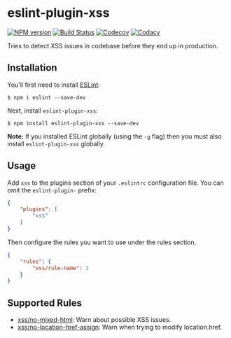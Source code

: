 # eslint-plugin-xss

[![NPM version](http://img.shields.io/npm/v/eslint-plugin-xss.svg)](https://www.npmjs.com/package/eslint-plugin-xss)
[![Build Status](https://travis-ci.org/Rantanen/eslint-plugin-xss.svg?branch=master)](https://travis-ci.org/Rantanen/eslint-plugin-xss)
[![Codecov](https://codecov.io/gh/Rantanen/eslint-plugin-xss/branch/master/graph/badge.svg)](https://codecov.io/gh/Rantanen/eslint-plugin-xss)
[![Codacy](https://api.codacy.com/project/badge/grade/13e5c7abeb4545359ca9b02c0e91bb72)](https://www.codacy.com/app/jubjub/eslint-plugin-xss)

Tries to detect XSS issues in codebase before they end up in production.

## Installation

You'll first need to install [ESLint](http://eslint.org):

```
$ npm i eslint --save-dev
```

Next, install `eslint-plugin-xss`:

```
$ npm install eslint-plugin-xss --save-dev
```

**Note:** If you installed ESLint globally (using the `-g` flag) then you must also install `eslint-plugin-xss` globally.

## Usage

Add `xss` to the plugins section of your `.eslintrc` configuration file. You can omit the `eslint-plugin-` prefix:

```json
{
    "plugins": [
        "xss"
    ]
}
```

Then configure the rules you want to use under the rules section.

```json
{
    "rules": {
        "xss/rule-name": 2
    }
}
```

## Supported Rules

* [xss/no-mixed-html](docs/rules/no-mixed-html.md): Warn about possible XSS issues.
* [xss/no-location-href-assign](docs/rules/no-location-href-assign.md): Warn when trying to modify location.href.

